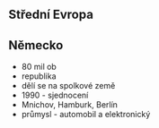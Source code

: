 ## Střední Evropa

## Německo
- 80 mil ob
- republika
- dělí se na spolkové země
- 1990 - sjednocení
- Mnichov, Hamburk, Berlín
- průmysl - automobil a elektronický
